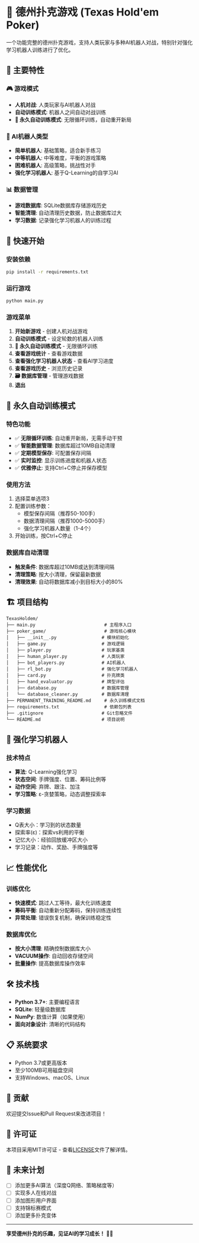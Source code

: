 # 🎲 德州扑克游戏 (Texas Hold'em Poker)

一个功能完整的德州扑克游戏，支持人类玩家与多种AI机器人对战，特别针对强化学习机器人训练进行了优化。

## 🌟 主要特性

### 🎮 游戏模式
- **人机对战**: 人类玩家与AI机器人对战
- **自动训练模式**: 机器人之间自动对战训练
- **🔄 永久自动训练模式**: 无限循环训练，自动重开新局

### 🤖 AI机器人类型
- **简单机器人**: 基础策略，适合新手练习
- **中等机器人**: 中等难度，平衡的游戏策略
- **困难机器人**: 高级策略，挑战性对手
- **强化学习机器人**: 基于Q-Learning的自学习AI

### 📊 数据管理
- **游戏数据库**: SQLite数据库存储游戏历史
- **智能清理**: 自动清理历史数据，防止数据库过大
- **学习数据**: 记录强化学习机器人的训练过程

## 🚀 快速开始

### 安装依赖
```bash
pip install -r requirements.txt
```

### 运行游戏
```bash
python main.py
```

### 游戏菜单
1. **开始新游戏** - 创建人机对战游戏
2. **自动训练模式** - 设定轮数的机器人训练
3. **🔄 永久自动训练模式** - 无限循环训练
4. **查看游戏统计** - 查看游戏数据
5. **查看强化学习机器人状态** - 查看AI学习进度
6. **查看游戏历史** - 浏览历史记录
7. **🗃️ 数据库管理** - 管理游戏数据
8. **退出**

## 🔄 永久自动训练模式

### 特色功能
- ✅ **无限循环训练**: 自动重开新局，无需手动干预
- ✅ **智能数据管理**: 数据库超过10MB自动清理
- ✅ **定期模型保存**: 可配置保存间隔
- ✅ **实时监控**: 显示训练进度和机器人状态
- ✅ **优雅停止**: 支持Ctrl+C停止并保存模型

### 使用方法
1. 选择菜单选项3
2. 配置训练参数：
   - 模型保存间隔（推荐50-100手）
   - 数据清理间隔（推荐1000-5000手）
   - 强化学习机器人数量（1-4个）
3. 开始训练，按Ctrl+C停止

### 数据库自动清理
- **触发条件**: 数据库超过10MB或达到清理间隔
- **清理策略**: 按大小清理，保留最新数据
- **清理效果**: 自动将数据库减小到目标大小的80%

## 🏗️ 项目结构

```
TexasHoldem/
├── main.py                          # 主程序入口
├── poker_game/                      # 游戏核心模块
│   ├── __init__.py                 # 模块初始化
│   ├── game.py                     # 游戏逻辑
│   ├── player.py                   # 玩家基类
│   ├── human_player.py             # 人类玩家
│   ├── bot_players.py              # AI机器人
│   ├── rl_bot.py                   # 强化学习机器人
│   ├── card.py                     # 扑克牌类
│   ├── hand_evaluator.py           # 牌型评估
│   ├── database.py                 # 数据库管理
│   └── database_cleaner.py         # 数据库清理
├── PERMANENT_TRAINING_README.md     # 永久训练模式文档
├── requirements.txt                 # 依赖包列表
├── .gitignore                      # Git忽略文件
└── README.md                       # 项目说明
```

## 🤖 强化学习机器人

### 技术特点
- **算法**: Q-Learning强化学习
- **状态空间**: 手牌强度、位置、筹码比例等
- **动作空间**: 弃牌、跟注、加注
- **学习策略**: ε-贪婪策略，动态调整探索率

### 学习数据
- Q表大小：学习到的状态数量
- 探索率(ε)：探索vs利用的平衡
- 记忆大小：经验回放缓冲区大小
- 学习记录：动作、奖励、手牌强度等

## 📈 性能优化

### 训练优化
- **快速模式**: 跳过人工等待，最大化训练速度
- **筹码平衡**: 自动重新分配筹码，保持训练连续性
- **异常处理**: 错误恢复机制，确保训练稳定性

### 数据库优化
- **按大小清理**: 精确控制数据库大小
- **VACUUM操作**: 自动回收存储空间
- **批量操作**: 提高数据库操作效率

## 🛠️ 技术栈

- **Python 3.7+**: 主要编程语言
- **SQLite**: 轻量级数据库
- **NumPy**: 数值计算（如果使用）
- **面向对象设计**: 清晰的代码结构

## 📋 系统要求

- Python 3.7或更高版本
- 至少100MB可用磁盘空间
- 支持Windows、macOS、Linux

## 🤝 贡献

欢迎提交Issue和Pull Request来改进项目！

## 📄 许可证

本项目采用MIT许可证 - 查看[LICENSE](LICENSE)文件了解详情。

## 🎯 未来计划

- [ ] 添加更多AI算法（深度Q网络、策略梯度等）
- [ ] 实现多人在线对战
- [ ] 添加图形用户界面
- [ ] 支持锦标赛模式
- [ ] 添加更多扑克变体

---

**享受德州扑克的乐趣，见证AI的学习成长！** 🎲🤖 
